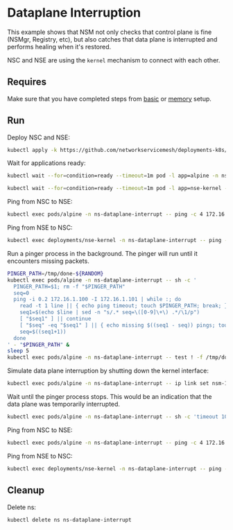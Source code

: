 # Dataplane Interruption

This example shows that NSM not only checks that control plane is fine (NSMgr, Registry, etc), but also catches that data plane is interrupted and performs healing when it's restored.

NSC and NSE are using the `kernel` mechanism to connect with each other.

## Requires

Make sure that you have completed steps from [basic](../../basic) or [memory](../../memory) setup.

## Run

Deploy NSC and NSE:
```bash
kubectl apply -k https://github.com/networkservicemesh/deployments-k8s/examples/heal/dataplane-interrupt?ref=9101875c6233baa7c084dd6720c7cc2ac0b641a7
```

Wait for applications ready:
```bash
kubectl wait --for=condition=ready --timeout=1m pod -l app=alpine -n ns-dataplane-interrupt
```
```bash
kubectl wait --for=condition=ready --timeout=1m pod -l app=nse-kernel -n ns-dataplane-interrupt
```

Ping from NSC to NSE:
```bash
kubectl exec pods/alpine -n ns-dataplane-interrupt -- ping -c 4 172.16.1.100 -I 172.16.1.101
```

Ping from NSE to NSC:
```bash
kubectl exec deployments/nse-kernel -n ns-dataplane-interrupt -- ping -c 4 172.16.1.101 -I 172.16.1.100
```

Run a pinger process in the background. The pinger will run until it encounters missing packets.
```bash
PINGER_PATH=/tmp/done-${RANDOM}
kubectl exec pods/alpine -n ns-dataplane-interrupt -- sh -c '
  PINGER_PATH=$1; rm -f "$PINGER_PATH"
  seq=0
  ping -i 0.2 172.16.1.100 -I 172.16.1.101 | while :; do
    read -t 1 line || { echo ping timeout; touch $PINGER_PATH; break; }
    seq1=$(echo $line | sed -n "s/.* seq=\([0-9]\+\) .*/\1/p")
    [ "$seq1" ] || continue
    [ "$seq" -eq "$seq1" ] || { echo missing $((seq1 - seq)) pings; touch $PINGER_PATH; break; }
    seq=$((seq1+1))
  done
' - "$PINGER_PATH" &
sleep 5
kubectl exec pods/alpine -n ns-dataplane-interrupt -- test ! -f /tmp/done || { echo pinger is done; false; }
```

Simulate data plane interruption by shutting down the kernel interface:
```bash
kubectl exec pods/alpine -n ns-dataplane-interrupt -- ip link set nsm-1 down
```

Wait until the pinger process stops. This would be an indication that the data plane was temporarily interrupted.
```bash
kubectl exec pods/alpine -n ns-dataplane-interrupt -- sh -c 'timeout 10 sh -c "while ! [ -f \"$1\" ];do sleep 1; done"' - "$PINGER_PATH"
```

Ping from NSC to NSE:
```bash
kubectl exec pods/alpine -n ns-dataplane-interrupt -- ping -c 4 172.16.1.100 -I 172.16.1.101
```

Ping from NSE to NSC:
```bash
kubectl exec deployments/nse-kernel -n ns-dataplane-interrupt -- ping -c 4 172.16.1.101 -I 172.16.1.100
```

## Cleanup

Delete ns:
```bash
kubectl delete ns ns-dataplane-interrupt
```
